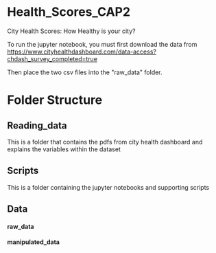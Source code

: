 # Health_Scores_CAP2
 City Health Scores: How Healthy is your city?

To run the jupyter notebook, you must first download the data from https://www.cityhealthdashboard.com/data-access?chdash_survey_completed=true

Then place the two csv files into the "raw_data" folder. 

# Folder Structure

## Reading_data 
This is a folder that contains the pdfs from city health dashboard and explains the variables within the dataset

## Scripts
This is a folder containing the jupyter notebooks and supporting scripts

## Data

#### raw_data
#### manipulated_data